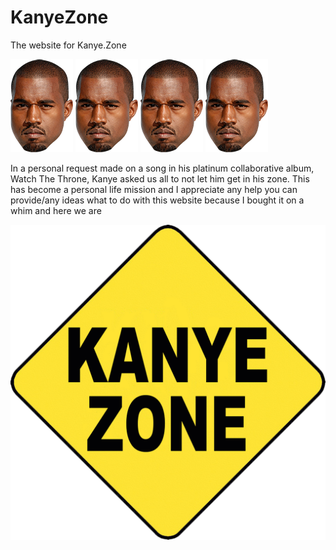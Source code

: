 # KanyeZone
The website for Kanye.Zone

![alt text](https://github.com/anlattner/KanyeZone/blob/master/img/yeezy_small.png?raw=true "Kanye ")
![alt text](https://github.com/anlattner/KanyeZone/blob/master/img/yeezy_small.png?raw=true "Kanye ")
![alt text](https://github.com/anlattner/KanyeZone/blob/master/img/yeezy_small.png?raw=true "Kanye ")
![alt text](https://github.com/anlattner/KanyeZone/blob/master/img/yeezy_small.png?raw=true "Kanye ")

In a personal request made on a song in his platinum collaborative album, Watch The Throne, Kanye asked us all to not let him get in his zone. This has become a personal life mission and I appreciate any help you can provide/any ideas what to do with this website because I bought it on a whim and here we are

![alt text](https://github.com/anlattner/KanyeZone/blob/master/img/Kanye%20Zone.png?raw=true "Kanye Zone Logo")


